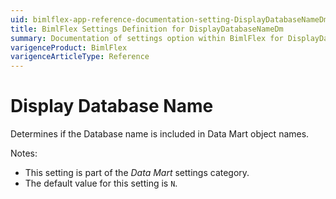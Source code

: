 ```yaml
---
uid: bimlflex-app-reference-documentation-setting-DisplayDatabaseNameDm
title: BimlFlex Settings Definition for DisplayDatabaseNameDm
summary: Documentation of settings option within BimlFlex for DisplayDatabaseNameDm
varigenceProduct: BimlFlex
varigenceArticleType: Reference
---
```


# Display Database Name

Determines if the Database name is included in Data Mart object names.

Notes:

* This setting is part of the *Data Mart* settings category.
* The default value for this setting is `N`.
